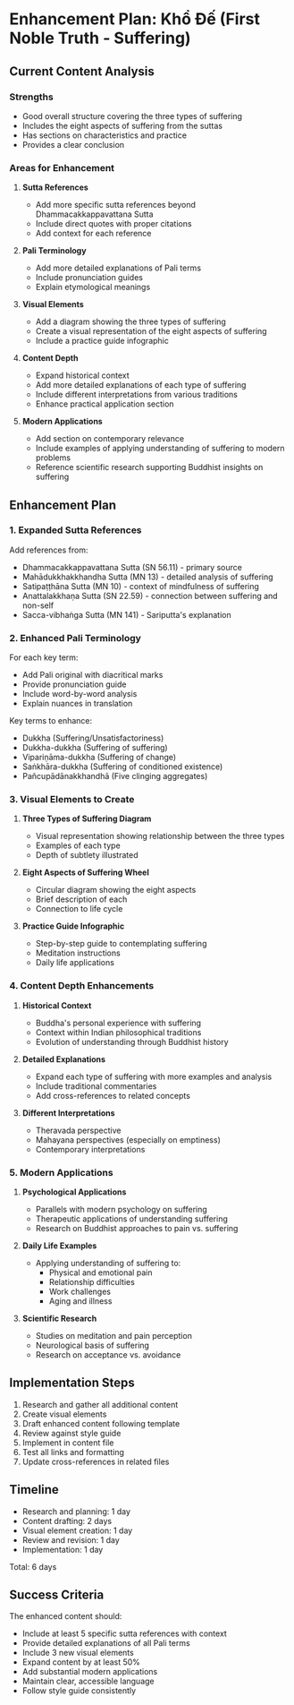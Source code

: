 # Enhancement Plan: Khổ Đế (First Noble Truth - Suffering)

## Current Content Analysis

### Strengths
- Good overall structure covering the three types of suffering
- Includes the eight aspects of suffering from the suttas
- Has sections on characteristics and practice
- Provides a clear conclusion

### Areas for Enhancement
1. **Sutta References**
   - Add more specific sutta references beyond Dhammacakkappavattana Sutta
   - Include direct quotes with proper citations
   - Add context for each reference

2. **Pali Terminology**
   - Add more detailed explanations of Pali terms
   - Include pronunciation guides
   - Explain etymological meanings

3. **Visual Elements**
   - Add a diagram showing the three types of suffering
   - Create a visual representation of the eight aspects of suffering
   - Include a practice guide infographic

4. **Content Depth**
   - Expand historical context
   - Add more detailed explanations of each type of suffering
   - Include different interpretations from various traditions
   - Enhance practical application section

5. **Modern Applications**
   - Add section on contemporary relevance
   - Include examples of applying understanding of suffering to modern problems
   - Reference scientific research supporting Buddhist insights on suffering

## Enhancement Plan

### 1. Expanded Sutta References

Add references from:
- Dhammacakkappavattana Sutta (SN 56.11) - primary source
- Mahādukkhakkhandha Sutta (MN 13) - detailed analysis of suffering
- Satipaṭṭhāna Sutta (MN 10) - context of mindfulness of suffering
- Anattalakkhaṇa Sutta (SN 22.59) - connection between suffering and non-self
- Sacca-vibhaṅga Sutta (MN 141) - Sariputta's explanation

### 2. Enhanced Pali Terminology

For each key term:
- Add Pali original with diacritical marks
- Provide pronunciation guide
- Include word-by-word analysis
- Explain nuances in translation

Key terms to enhance:
- Dukkha (Suffering/Unsatisfactoriness)
- Dukkha-dukkha (Suffering of suffering)
- Vipariṇāma-dukkha (Suffering of change)
- Saṅkhāra-dukkha (Suffering of conditioned existence)
- Pañcupādānakkhandhā (Five clinging aggregates)

### 3. Visual Elements to Create

1. **Three Types of Suffering Diagram**
   - Visual representation showing relationship between the three types
   - Examples of each type
   - Depth of subtlety illustrated

2. **Eight Aspects of Suffering Wheel**
   - Circular diagram showing the eight aspects
   - Brief description of each
   - Connection to life cycle

3. **Practice Guide Infographic**
   - Step-by-step guide to contemplating suffering
   - Meditation instructions
   - Daily life applications

### 4. Content Depth Enhancements

1. **Historical Context**
   - Buddha's personal experience with suffering
   - Context within Indian philosophical traditions
   - Evolution of understanding through Buddhist history

2. **Detailed Explanations**
   - Expand each type of suffering with more examples and analysis
   - Include traditional commentaries
   - Add cross-references to related concepts

3. **Different Interpretations**
   - Theravada perspective
   - Mahayana perspectives (especially on emptiness)
   - Contemporary interpretations

### 5. Modern Applications

1. **Psychological Applications**
   - Parallels with modern psychology on suffering
   - Therapeutic applications of understanding suffering
   - Research on Buddhist approaches to pain vs. suffering

2. **Daily Life Examples**
   - Applying understanding of suffering to:
     - Physical and emotional pain
     - Relationship difficulties
     - Work challenges
     - Aging and illness

3. **Scientific Research**
   - Studies on meditation and pain perception
   - Neurological basis of suffering
   - Research on acceptance vs. avoidance

## Implementation Steps

1. Research and gather all additional content
2. Create visual elements
3. Draft enhanced content following template
4. Review against style guide
5. Implement in content file
6. Test all links and formatting
7. Update cross-references in related files

## Timeline

- Research and planning: 1 day
- Content drafting: 2 days
- Visual element creation: 1 day
- Review and revision: 1 day
- Implementation: 1 day

Total: 6 days

## Success Criteria

The enhanced content should:
- Include at least 5 specific sutta references with context
- Provide detailed explanations of all Pali terms
- Include 3 new visual elements
- Expand content by at least 50%
- Add substantial modern applications
- Maintain clear, accessible language
- Follow style guide consistently
